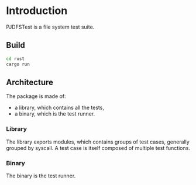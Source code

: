 # Introduction

PJDFSTest is a file system test suite.

## Build

```sh
cd rust
cargo run
```

## Architecture

The package is made of:

- a library, which contains all the tests,
- a binary, which is the test runner.

### Library

The library exports modules, which contains groups of test cases, generally grouped by syscall.
A test case is itself composed of multiple test functions. 

### Binary

The binary is the test runner.


